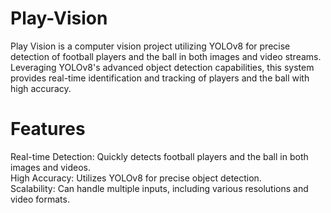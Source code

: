 # Play-Vision
Play Vision is a computer vision project utilizing YOLOv8 for precise detection of football players and the ball in both images and video streams. Leveraging YOLOv8's advanced object detection capabilities, this system provides real-time identification and tracking of players and the ball with high accuracy.
<br>
 # Features<br>
Real-time Detection: Quickly detects football players and the ball in both images and videos.<br>
High Accuracy: Utilizes YOLOv8 for precise object detection.<br>
Scalability: Can handle multiple inputs, including various resolutions and video formats.<br>
